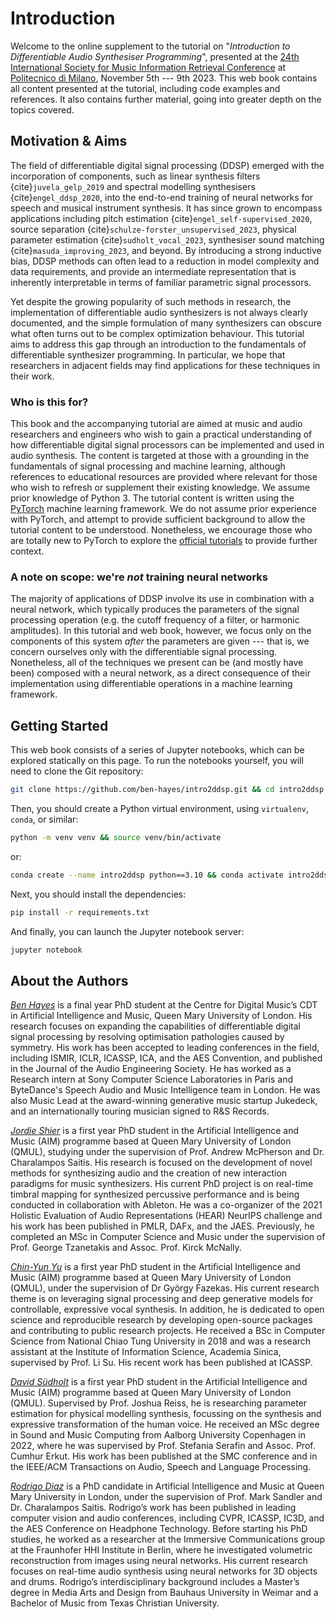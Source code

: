 # Introduction

Welcome to the online supplement to the tutorial on "*Introduction to Differentiable Audio Synthesiser Programming*", presented at the [24th International Society for Music Information Retrieval Conference](https://ismir2023.ismir.net/) at [Politecnico di Milano](https://www.polimi.it/), November 5th --- 9th 2023.
This web book contains all content presented at the tutorial, including code examples and references. It also contains further material, going into greater depth on the topics covered.


## Motivation & Aims

The field of differentiable digital signal processing (DDSP) emerged with the incorporation of components, such as linear synthesis filters {cite}`juvela_gelp_2019` and spectral modelling synthesisers {cite}`engel_ddsp_2020`, into the end-to-end training of neural networks for speech and musical instrument synthesis.
It has since grown to encompass applications including pitch estimation {cite}`engel_self-supervised_2020`, source separation {cite}`schulze-forster_unsupervised_2023`, physical parameter estimation {cite}`sudholt_vocal_2023`, synthesiser sound matching {cite}`masuda_improving_2023`, and beyond.
By introducing a strong inductive bias, DDSP methods can often lead to a reduction in model complexity and data requirements, and provide an intermediate representation that is inherently interpretable in terms of familiar parametric signal processors.

Yet despite the growing popularity of such methods in research, the implementation of differentiable audio synthesizers is not always clearly documented, and the simple formulation of many synthesizers can obscure what often turns out to be complex optimization behaviour.
This tutorial aims to address this gap through an introduction to the fundamentals of differentiable synthesizer programming.
In particular, we hope that researchers in adjacent fields may find applications for these techniques in their work.

### Who is this for?

This book and the accompanying tutorial are aimed at music and audio researchers and engineers who wish to gain a practical understanding of how differentiable digital signal processors can be implemented and used in audio synthesis.
The content is targeted at those with a grounding in the fundamentals of signal processing and machine learning, although references to educational resources are provided where relevant for those who wish to refresh or supplement their existing knowledge.
We assume prior knowledge of Python 3.
The tutorial content is written using the [PyTorch](https://pytorch.org/) machine learning framework.
We do not assume prior experience with PyTorch, and attempt to provide sufficient background to allow the tutorial content to be understood.
Nonetheless, we encourage those who are totally new to PyTorch to explore the [official tutorials](https://pytorch.org/tutorials/beginner/basics/intro.html) to provide further context.

### A note on scope: we're *not* training neural networks

The majority of applications of DDSP involve its use in combination with a neural network, which typically produces the parameters of the signal processing operation (e.g. the cutoff frequency of a filter, or harmonic amplitudes).
In this tutorial and web book, however, we focus only on the components of this system _after_ the parameters are given --- that is, we concern ourselves only with the differentiable signal processing.
Nonetheless, all of the techniques we present can be (and mostly have been) composed with a neural network, as a direct consequence of their implementation using differentiable operations in a machine learning framework.

<!-- Computational research in music, speech, and other kinds of audio has undergone something of a revolution in recent years. -->
<!-- Deep learning has emerged as not only a viable and frequently superior option for many tasks --- from source separation, to music tagging, to music synthesis --- but has also allowed entirely new applications to be explored.  -->
<!-- Throughout this period of research, audio synthesis proved to be a particularly challenging task for deep neural networks, due to its high dimensionality, multi-scale temporal dependencies, and the frequently non-intuitive relationships between perception and signal characteristics. -->
<!-- These obstacles prompted numerous innovations, including WaveNet {cite}`oord_wavenet_2016` and multi-resolution adversarial objectives {cite}`kong_hifi-gan_2020`, which enabled rapid progress, particularly in the field of speech synthesis. -->
<!-- In parallel, the field of differentiable digital signal processing (DDSP) began to emerge, with the incorporation of a differentiable linear synthesis filter {cite}`juvela_gelp_2019` and spectral modelling synthesiser {cite}`engel_ddsp_2020` into end-to-end neural network training.  -->


<!-- Whilst many of the most exciting developments are predicated on the growing feasibility of scale in certain domains -- *more* data, *more* computation, *more* parameters -- these variables are not always under the researcher's control. -->
<!-- Frequently, tasks in music research suffer from a paucity of appropriate data, and on-demand access to large amounts of GPU computation is not always economically feasible or justifiable. -->

<!---->
<!-- ```{tableofcontents} -->
<!-- ``` -->

## Getting Started

This web book consists of a series of Jupyter notebooks, which can be explored statically on this page. To run the notebooks yourself, you will need to clone the Git repository:

```bash
git clone https://github.com/ben-hayes/intro2ddsp.git && cd intro2ddsp
```

Then, you should create a Python virtual environment, using `virtualenv`, `conda`, or similar:

```bash
python -m venv venv && source venv/bin/activate
```

or:

```bash
conda create --name intro2ddsp python==3.10 && conda activate intro2ddsp
```

Next, you should install the dependencies:

```bash
pip install -r requirements.txt
```

And finally, you can launch the Jupyter notebook server:

```bash
jupyter notebook
```

## About the Authors

[*Ben Hayes*](https://benhayes.net/) is a final year PhD student at the Centre for Digital Music’s CDT in Artificial Intelligence and Music, Queen Mary University of London. His research focuses on expanding the capabilities of differentiable digital signal processing by resolving optimisation pathologies caused by symmetry. His work has been accepted to leading conferences in the field, including ISMIR, ICLR, ICASSP, ICA, and the AES Convention, and published in the Journal of the Audio Engineering Society. He has worked as a Research intern at Sony Computer Science Laboratories in Paris and ByteDance's Speech Audio and Music Intelligence team in London. He was also Music Lead at the award-winning generative music startup Jukedeck, and an internationally touring musician signed to R&S Records.

[*Jordie Shier*](https://jordieshier.com/) is a first year PhD student in the Artificial Intelligence and Music (AIM) programme based at Queen Mary University of London (QMUL), studying under the supervision of Prof. Andrew McPherson and Dr. Charalampos Saitis. His research is focused on the development of novel methods for synthesizing audio and the creation of new interaction paradigms for music synthesizers. His current PhD project is on real-time timbral mapping for synthesized percussive performance and is being conducted in collaboration with Ableton. He was a co-organizer of the 2021 Holistic Evaluation of Audio Representations (HEAR) NeurIPS challenge and his work has been published in PMLR, DAFx, and the JAES. Previously, he completed an MSc in Computer Science and Music under the supervision of Prof. George Tzanetakis and Assoc. Prof. Kirck McNally.

[*Chin-Yun Yu*](https://yoyololicon.github.io/) is a first year PhD student in the Artificial Intelligence and Music (AIM) programme based at Queen Mary University of London (QMUL), under the supervision of Dr György Fazekas. His current research theme is on leveraging signal processing and deep generative models for controllable, expressive vocal synthesis. In addition, he is dedicated to open science and reproducible research by developing open-source packages and contributing to public research projects. He received a BSc in Computer Science from National Chiao Tung University in 2018 and was a research assistant at the Institute of Information Science, Academia Sinica, supervised by Prof. Li Su. His recent work has been published at ICASSP.

[*David Südholt*](https://dsuedholt.github.io/publications/) is a first year PhD student in the Artificial Intelligence and Music (AIM) programme based at Queen Mary University of London (QMUL). Supervised by Prof. Joshua Reiss, he is researching parameter estimation for physical modelling synthesis, focussing on the synthesis and expressive transformation of the human voice. He received an MSc degree in Sound and Music Computing from Aalborg University Copenhagen in 2022, where he was supervised by Prof. Stefania Serafin and Assoc. Prof. Cumhur Erkut. His work has been published at the SMC conference and in the IEEE/ACM Transactions on Audio, Speech and Language Processing.

[*Rodrigo Diaz*](http://www.eecs.qmul.ac.uk/people/profiles/diazfernandezrodrigomauricio.html) is a PhD candidate in Artificial Intelligence and Music at Queen Mary University in London, under the supervision of Prof. Mark Sandler and Dr. Charalampos Saitis. Rodrigo’s work has been published in leading computer vision and audio conferences, including CVPR, ICASSP, IC3D, and the AES Conference on Headphone Technology. Before starting his PhD studies, he worked as a researcher at the Immersive Communications group at the Fraunhofer HHI Institute in Berlin, where he investigated volumetric reconstruction from images using neural networks. His current research focuses on real-time audio synthesis using neural networks for 3D objects and drums. Rodrigo’s interdisciplinary background includes a Master’s degree in Media Arts and Design from Bauhaus University in Weimar and a Bachelor of Music from Texas Christian University.

